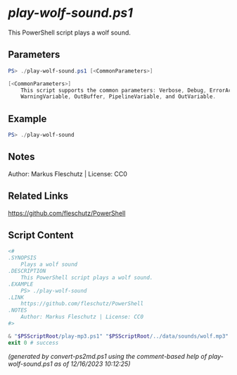 *play-wolf-sound.ps1*
================

This PowerShell script plays a wolf sound.

Parameters
----------
```powershell
PS> ./play-wolf-sound.ps1 [<CommonParameters>]

[<CommonParameters>]
    This script supports the common parameters: Verbose, Debug, ErrorAction, ErrorVariable, WarningAction, 
    WarningVariable, OutBuffer, PipelineVariable, and OutVariable.
```

Example
-------
```powershell
PS> ./play-wolf-sound

```

Notes
-----
Author: Markus Fleschutz | License: CC0

Related Links
-------------
https://github.com/fleschutz/PowerShell

Script Content
--------------
```powershell
<#
.SYNOPSIS
	Plays a wolf sound
.DESCRIPTION
	This PowerShell script plays a wolf sound.
.EXAMPLE
	PS> ./play-wolf-sound
.LINK
	https://github.com/fleschutz/PowerShell
.NOTES
	Author: Markus Fleschutz | License: CC0
#>

& "$PSScriptRoot/play-mp3.ps1" "$PSScriptRoot/../data/sounds/wolf.mp3"
exit 0 # success
```

*(generated by convert-ps2md.ps1 using the comment-based help of play-wolf-sound.ps1 as of 12/16/2023 10:12:25)*
